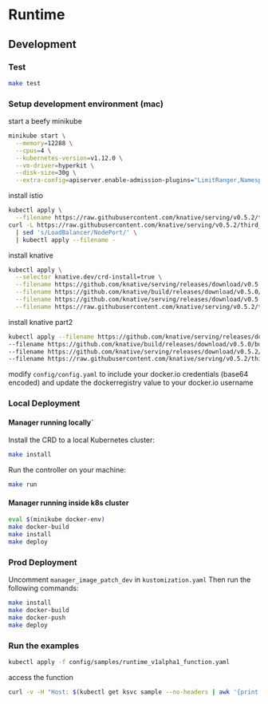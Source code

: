 # Runtime

## Development

### Test

```bash
make test
```

### Setup development environment (mac)

start a beefy minikube

```bash
minikube start \
  --memory=12288 \
  --cpus=4 \
  --kubernetes-version=v1.12.0 \
  --vm-driver=hyperkit \
  --disk-size=30g \
  --extra-config=apiserver.enable-admission-plugins="LimitRanger,NamespaceExists,NamespaceLifecycle,ResourceQuota,ServiceAccount,DefaultStorageClass,MutatingAdmissionWebhook"
```

install istio

```bash
kubectl apply \
  --filename https://raw.githubusercontent.com/knative/serving/v0.5.2/third_party/istio-1.0.7/istio-crds.yaml &&
curl -L https://raw.githubusercontent.com/knative/serving/v0.5.2/third_party/istio-1.0.7/istio.yaml \
  | sed 's/LoadBalancer/NodePort/' \
  | kubectl apply --filename -
```

install knative

```bash
kubectl apply \
  --selector knative.dev/crd-install=true \
  --filename https://github.com/knative/serving/releases/download/v0.5.2/serving.yaml \
  --filename https://github.com/knative/build/releases/download/v0.5.0/build.yaml \
  --filename https://github.com/knative/serving/releases/download/v0.5.2/monitoring.yaml \
  --filename https://raw.githubusercontent.com/knative/serving/v0.5.2/third_party/config/build/clusterrole.yaml
```

install knative part2

```bash
kubectl apply --filename https://github.com/knative/serving/releases/download/v0.5.2/serving.yaml \
--filename https://github.com/knative/build/releases/download/v0.5.0/build.yaml \
--filename https://github.com/knative/serving/releases/download/v0.5.2/monitoring.yaml \
--filename https://raw.githubusercontent.com/knative/serving/v0.5.2/third_party/config/build/clusterrole.yaml
```

modify `config/config.yaml` to include your docker.io credentials (base64 encoded) and update the dockerregistry value to your docker.io username

### Local Deployment

#### Manager running locally`

Install the CRD to a local Kubernetes cluster:

```bash
make install
```

Run the controller on your machine:

```bash
make run
```

#### Manager running inside k8s cluster

```bash
eval $(minikube docker-env)
make docker-build
make install
make deploy
```

### Prod Deployment

Uncomment `manager_image_patch_dev` in `kustomization.yaml`
Then run the following commands:

```bash
make install
make docker-build
make docker-push
make deploy
```

### Run the examples

```bash
kubectl apply -f config/samples/runtime_v1alpha1_function.yaml
```

access the function

```bash
curl -v -H "Host: $(kubectl get ksvc sample --no-headers | awk '{print $2}')" http://$(minikube ip):$(kubectl get svc istio-ingressgateway --namespace istio-system --output 'jsonpath={.spec.ports[?(@.port==80)].nodePort}')
```
